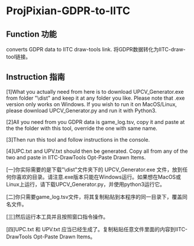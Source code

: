 # ProjPixian-GDPR-to-IITC
## Function 功能

converts GDPR data to IITC draw-tools link.
将GDPR数据转化为IITC-draw-tool链接。

## Instruction 指南
[1]What you actually need from here is to download UPCV_Generator.exe from folder "\dist" and keep it at any folder you like. Please note that .exe version only works on Windows. If you wish to run it on MacOS/Linux, please download UPCV_Generator.py and run it with Python3.

[2]All you need from you GDPR data is game_log.tsv, copy it and paste at the the folder with this tool, override the one with same name.

[3]Then run this tool and follow instructions in the console.

[4]UPC.txt and UPV.txt should then be generated. Copy all from any of the two and paste in IITC-DrawTools Opt-Paste Drawn Items.



[一]你实际需要的是下载"\dist"文件夹下的 UPCV_Generator.exe 文件，放到任何你喜欢的目录。请注意.exe版本只能在Windows运行。如果想在MacOS或Linux上运行，请下载UPCV_Generator.py，并使用python3运行它。

[二]你只需要game_log.tsv文件，将其复制粘贴到本程序的同一目录下，覆盖同名文件。

[三]然后运行本工具并且按照窗口指令操作。

[四]UPC.txt 和 UPV.txt 应当已经生成了。复制粘贴任意文件里面的内容到IITC-DrawTools Opt-Paste Drawn Items。

